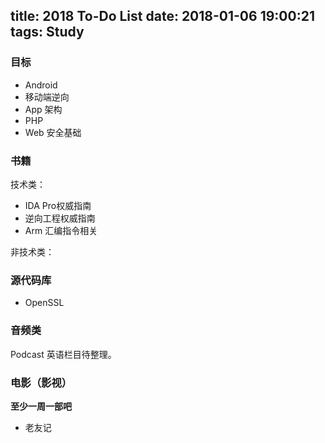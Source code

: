 title: 2018 To-Do List
date: 2018-01-06 19:00:21
tags: Study
---

### 目标

* Android
* 移动端逆向
* App 架构
* PHP
* Web 安全基础

### 书籍

技术类：
* IDA Pro权威指南
* 逆向工程权威指南
* Arm 汇编指令相关

非技术类：

### 源代码库

* OpenSSL

### 音频类

Podcast
英语栏目待整理。

### 电影（影视）

**至少一周一部吧**

* 老友记